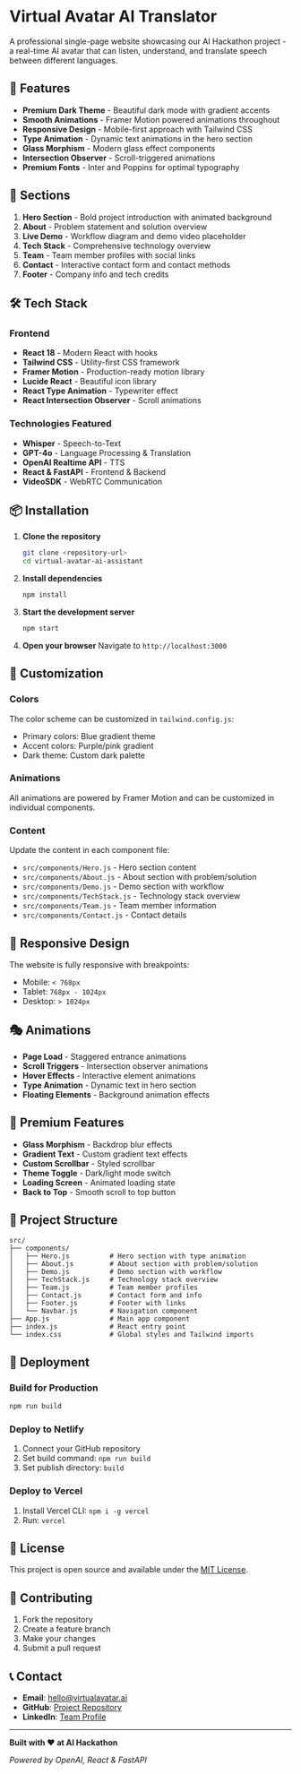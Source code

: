 # Virtual Avatar AI Translator

A professional single-page website showcasing our AI Hackathon project - a real-time AI avatar that can listen, understand, and translate speech between different languages.

## 🚀 Features

- **Premium Dark Theme** - Beautiful dark mode with gradient accents
- **Smooth Animations** - Framer Motion powered animations throughout
- **Responsive Design** - Mobile-first approach with Tailwind CSS
- **Type Animation** - Dynamic text animations in the hero section
- **Glass Morphism** - Modern glass effect components
- **Intersection Observer** - Scroll-triggered animations
- **Premium Fonts** - Inter and Poppins for optimal typography

## 🎯 Sections

1. **Hero Section** - Bold project introduction with animated background
2. **About** - Problem statement and solution overview
3. **Live Demo** - Workflow diagram and demo video placeholder
4. **Tech Stack** - Comprehensive technology overview
5. **Team** - Team member profiles with social links
6. **Contact** - Interactive contact form and contact methods
7. **Footer** - Company info and tech credits

## 🛠️ Tech Stack

### Frontend
- **React 18** - Modern React with hooks
- **Tailwind CSS** - Utility-first CSS framework
- **Framer Motion** - Production-ready motion library
- **Lucide React** - Beautiful icon library
- **React Type Animation** - Typewriter effect
- **React Intersection Observer** - Scroll animations

### Technologies Featured
- **Whisper** - Speech-to-Text
- **GPT-4o** - Language Processing & Translation
- **OpenAI Realtime API** - TTS
- **React & FastAPI** - Frontend & Backend
- **VideoSDK** - WebRTC Communication

## 📦 Installation

1. **Clone the repository**
   ```bash
   git clone <repository-url>
   cd virtual-avatar-ai-assistant
   ```

2. **Install dependencies**
   ```bash
   npm install
   ```

3. **Start the development server**
   ```bash
   npm start
   ```

4. **Open your browser**
   Navigate to `http://localhost:3000`

## 🎨 Customization

### Colors
The color scheme can be customized in `tailwind.config.js`:
- Primary colors: Blue gradient theme
- Accent colors: Purple/pink gradient
- Dark theme: Custom dark palette

### Animations
All animations are powered by Framer Motion and can be customized in individual components.

### Content
Update the content in each component file:
- `src/components/Hero.js` - Hero section content
- `src/components/About.js` - About section with problem/solution
- `src/components/Demo.js` - Demo section with workflow
- `src/components/TechStack.js` - Technology stack overview
- `src/components/Team.js` - Team member information
- `src/components/Contact.js` - Contact details

## 📱 Responsive Design

The website is fully responsive with breakpoints:
- Mobile: `< 768px`
- Tablet: `768px - 1024px`
- Desktop: `> 1024px`

## 🎭 Animations

- **Page Load** - Staggered entrance animations
- **Scroll Triggers** - Intersection observer animations
- **Hover Effects** - Interactive element animations
- **Type Animation** - Dynamic text in hero section
- **Floating Elements** - Background animation effects

## 🌟 Premium Features

- **Glass Morphism** - Backdrop blur effects
- **Gradient Text** - Custom gradient text effects
- **Custom Scrollbar** - Styled scrollbar
- **Theme Toggle** - Dark/light mode switch
- **Loading Screen** - Animated loading state
- **Back to Top** - Smooth scroll to top button

## 📄 Project Structure

```
src/
├── components/
│   ├── Hero.js          # Hero section with type animation
│   ├── About.js         # About section with problem/solution
│   ├── Demo.js          # Demo section with workflow
│   ├── TechStack.js     # Technology stack overview
│   ├── Team.js          # Team member profiles
│   ├── Contact.js       # Contact form and info
│   ├── Footer.js        # Footer with links
│   └── Navbar.js        # Navigation component
├── App.js               # Main app component
├── index.js             # React entry point
└── index.css            # Global styles and Tailwind imports
```

## 🚀 Deployment

### Build for Production
```bash
npm run build
```

### Deploy to Netlify
1. Connect your GitHub repository
2. Set build command: `npm run build`
3. Set publish directory: `build`

### Deploy to Vercel
1. Install Vercel CLI: `npm i -g vercel`
2. Run: `vercel`

## 📝 License

This project is open source and available under the [MIT License](LICENSE).

## 🤝 Contributing

1. Fork the repository
2. Create a feature branch
3. Make your changes
4. Submit a pull request

## 📞 Contact

- **Email**: hello@virtualavatar.ai
- **GitHub**: [Project Repository](#)
- **LinkedIn**: [Team Profile](#)

---

**Built with ❤️ at AI Hackathon**

*Powered by OpenAI, React & FastAPI* 
